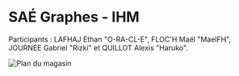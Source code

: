 # SAÉ Graphes - IHM

Participants : LAFHAJ Ethan "O-RA-CL-E", FLOC'H Maël "MaelFH", JOURNEE Gabriel "Rizki" et QUILLOT Alexis "Haruko".

![Plan du magasin](images/plan.jpg)
